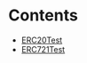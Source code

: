 

# Contents
- [ERC20Test](ERC20Test.sol/contract.ERC20Test.md)
- [ERC721Test](ERC721Test.sol/contract.ERC721Test.md)
